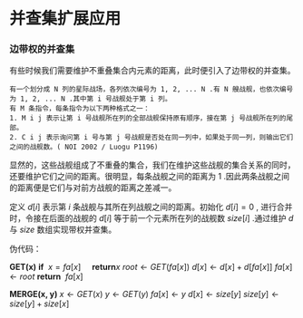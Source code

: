 # 并查集扩展应用
### 边带权的并查集
有些时候我们需要维护不重叠集合内元素的距离，此时便引入了边带权的并查集。

```
有一个划分成 N 列的星际战场，各列依次编号为 1, 2, ... N .有 N 艘战舰，也依次编号为 1, 2, ... N .其中第 i 号战舰处于第 i 列。
有 M 条指令，每条指令为以下两种格式之一：
1. M i j 表示让第 i 号战舰所在列的全部战舰保持原有顺序，接在第 j 号战舰所在列的尾部。
2. C i j 表示询问第 i 号与第 j 号战舰是否处在同一列中，如果处于同一列，则输出它们之间的战舰数。( NOI 2002 / Luogu P1196)
```

显然的，这些战舰组成了不重叠的集合，我们在维护这些战舰的集合关系的同时，还要维护它们之间的距离。很明显，每条战舰之间的距离为 $1$ .因此两条战舰之间的距离便是它们与对前方战舰的距离之差减一。

定义 $d[i]$ 表示第 $i$ 条战舰与其所在列战舰之间的距离。初始化 $d[i] = 0$ , 进行合并时，令接在后面的战舰的 $d[i]$ 等于前一个元素所在列的战舰数 $size[i]$ .通过维护 $d$ 与 $size$ 数组实现带权并查集。

伪代码：

$\textbf{GET(x)}$
$\textbf{if}\ \ x = fa[x]$
$\ \ \ \ \textbf{return} x$
$root \leftarrow GET(fa[x])$
$d[x] \leftarrow d[x] + d[fa[x]]$
$fa[x] \leftarrow root$
$\textbf{return}\ \ fa[x]$


$\textbf{MERGE(x, y)}$
$x \leftarrow GET(x)$
$y \leftarrow GET(y)$
$fa[x] \leftarrow y$
$d[x] \leftarrow size[y]$
$size[y] \leftarrow size[y] + size[x]$